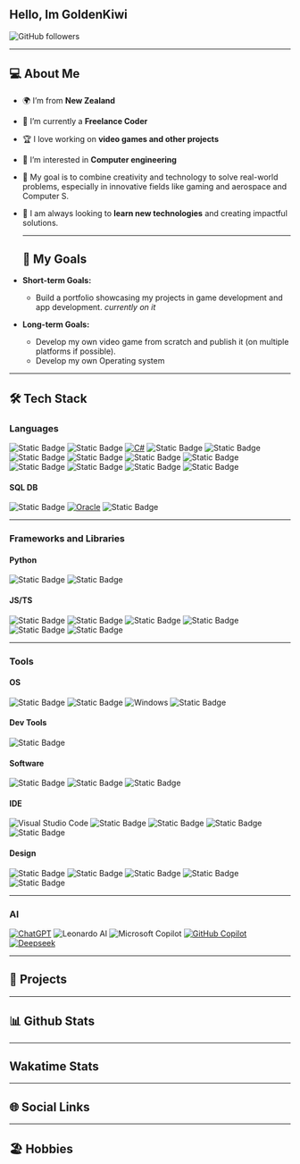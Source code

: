 ## Hello, Im GoldenKiwi

  ![GitHub followers](https://img.shields.io/github/followers/GoldenDev20?style=plastic&label=Folow%20me)

---

## 💻 About Me

- 🌍 I’m from **New Zealand**
- 💼 I’m currently a **Freelance Coder**
- 🏆 I love working on **video games and other projects**
- 🔭 I’m interested in **Computer engineering**
- 🎯 My goal is to combine creativity and technology to solve real-world problems, especially in innovative fields like gaming and aerospace and Computer S.
- 🧠 I am always looking to **learn new technologies** and creating impactful solutions.

  ---

  ## 🚀 My Goals

- **Short-term Goals:**
  - Build a portfolio showcasing my projects in game development and app development. *currently on it*
- **Long-term Goals:**
  - Develop my own video game from scratch and publish it (on multiple platforms if possible).
  - Develop my own Operating system
 
---
## 🛠️ Tech Stack

### Languages
![Static Badge](https://img.shields.io/badge/c-%2300599C?style=plastic&logo=c&logoColor=white&logoSize=auto)
![Static Badge](https://img.shields.io/badge/C%2B%2B-%2300599C?style=plastic&logo=cplusplus&logoColor=white&logoSize=auto)
[![C#](https://custom-icon-badges.demolab.com/badge/C%23-%23239120.svg?logo=cshrp&logoColor=white)](#)
![Static Badge](https://img.shields.io/badge/css-%23663399?style=plastic&logo=css&logoColor=white&logoSize=auto)
![Static Badge](https://img.shields.io/badge/HTML-%23E34F26?style=plastic&logo=html5&logoColor=white&logoSize=auto)
![Static Badge](https://img.shields.io/badge/JAVA-%23F78C40?style=plastic&logo=openjdk&logoColor=white&logoSize=auto)
![Static Badge](https://img.shields.io/badge/JavaScript-%23F7DF1E?style=plastic&logo=javascript&logoColor=white&logoSize=auto)
![Static Badge](https://img.shields.io/badge/JSON-%23000000?style=plastic&logo=json&logoColor=white&logoSize=auto)
![Static Badge](https://img.shields.io/badge/LUA-%23000080?style=plastic&logo=lua&logoColor=white&logoSize=auto)
![Static Badge](https://img.shields.io/badge/Markdown-%23000000?style=plastic&logo=markdown&logoColor=white&logoSize=auto)
![Static Badge](https://img.shields.io/badge/Python-%233776AB?style=plastic&logo=python&logoColor=white&logoSize=auto)
![Static Badge](https://img.shields.io/badge/TypeScript-%233178C6?style=plastic&logo=typescript&logoColor=white&logoSize=auto)
![Static Badge](https://img.shields.io/badge/XML-%23005FAD?style=plastic&logo=xml&logoColor=white&logoSize=auto)

#### SQL DB
![Static Badge](https://img.shields.io/badge/MySQL-%234479A1?style=plastic&logo=mysql&logoColor=white&logoSize=auto)
[![Oracle](https://custom-icon-badges.demolab.com/badge/Oracle-F80000?logo=oracle&logoColor=fff)](#)
![Static Badge](https://img.shields.io/badge/SQLite-%23003B57?style=plastic&logo=sqlite&logoColor=white&logoSize=auto)

---
### Frameworks and Libraries
#### Python
![Static Badge](https://img.shields.io/badge/NumPy-%23013243?style=plastic&logo=numpy&logoColor=white&logoSize=auto)
![Static Badge](https://img.shields.io/badge/pandas-%23150458?style=plastic&logo=pandas&logoColor=white&logoSize=auto)
#### JS/TS
![Static Badge](https://img.shields.io/badge/Express.js-%23000000?style=plastic&logo=express&logoColor=white&logoSize=auto)
![Static Badge](https://img.shields.io/badge/FastAPI-%23009688?style=plastic&logo=fastapi&logoColor=white&logoSize=auto)
![Static Badge](https://img.shields.io/badge/Next.js-%23000000?style=plastic&logo=nextdotjs&logoColor=white&logoSize=auto)
![Static Badge](https://img.shields.io/badge/Node.js-%235FA04E?style=plastic&logo=nodedotjs&logoColor=white&logoSize=auto)
![Static Badge](https://img.shields.io/badge/React-%2361DAFB?style=plastic&logo=react&logoColor=white&logoSize=auto)
![Static Badge](https://img.shields.io/badge/Tailwind_CSS-%2306B6D4?style=plastic&logo=tailwindcss&logoColor=white&logoSize=auto)

---

### Tools
#### OS
![Static Badge](https://img.shields.io/badge/Debian-%23A81D33?style=plastic&logo=debian&logoColor=white&logoSize=auto)
![Static Badge](https://img.shields.io/badge/Ubuntu-%23E95420?style=plastic&logo=ubuntu&logoColor=white&logoSize=auto)
![Windows](https://custom-icon-badges.demolab.com/badge/Windows-0078D6?logo=windows11&logoColor=white)
![Static Badge](https://img.shields.io/badge/Kali-%23557C94?style=plastic&logo=kalilinux&logoColor=white&logoSize=auto)

#### Dev Tools
![Static Badge](https://img.shields.io/badge/Git-%23F05032?style=plastic&logo=git&logoColor=white&logoSize=auto)


#### Software
![Static Badge](https://img.shields.io/badge/Canva-%2300C4CC?style=plastic&logo=canva&logoColor=white&logoSize=auto)
![Static Badge](https://img.shields.io/badge/Davinci_Resolve-%23233A51?style=plastic&logo=davinciresolve&logoColor=white&logoSize=auto)
![Static Badge](https://img.shields.io/badge/Vercel-%23000000?style=plastic&logo=vercel&logoColor=white&logoSize=auto)

#### IDE
![Visual Studio Code](https://custom-icon-badges.demolab.com/badge/Visual%20Studio%20Code-0078d7.svg?logo=vsc&logoColor=white)
![Static Badge](https://img.shields.io/badge/Eclipse-%232C2255?style=plastic&logo=eclipseide&logoColor=white&logoSize=auto)
![Static Badge](https://img.shields.io/badge/IntellJ_IDEA-%23000000?style=plastic&logo=intellijidea&logoColor=white&logoSize=auto)
![Static Badge](https://img.shields.io/badge/NetBeans-%231B6AC6?style=plastic&logo=apachenetbeanside&logoColor=white&logoSize=auto)
![Static Badge](https://img.shields.io/badge/Notepad%2B%2B-%2390E59A?style=plastic&logo=notepadplusplus&logoColor=white&logoSize=auto)

#### Design
![Static Badge](https://img.shields.io/badge/Blender-%23E87D0D?style=plastic&logo=blender&logoColor=white&logoSize=auto)
![Static Badge](https://img.shields.io/badge/Canva-%2300C4CC?style=plastic&logo=canva&logoColor=white&logoSize=auto)
![Static Badge](https://img.shields.io/badge/GIMP-%238C8073?style=plastic&logo=gimp&logoColor=white&logoSize=auto)
![Static Badge](https://img.shields.io/badge/SketchUp-%23005F9E?style=plastic&logo=sketchup&logoColor=white&logoSize=auto)
![Static Badge](https://img.shields.io/badge/SketchFab-%231CAAD9?style=plastic&logo=sketchfab&logoColor=white&logoSize=auto)


---

### AI
[![ChatGPT](https://img.shields.io/badge/ChatGPT-74aa9c?logo=openai&logoColor=white)](#)
![Leonardo AI](https://img.shields.io/badge/Leonardo%20AI-FFB13B?style=flat&logo=leonardo-ai&logoColor=black)
![Microsoft Copilot](https://img.shields.io/badge/Microsoft%20Copilot-0078D4?style=flat&logo=microsoft&logoColor=white)
[![GitHub Copilot](https://img.shields.io/badge/GitHub%20Copilot-000?logo=githubcopilot&logoColor=fff)](#)
[![Deepseek](https://custom-icon-badges.demolab.com/badge/Deepseek-4D6BFF?logo=deepseek&logoColor=fff)](#)

---

## 🚀 Projects

---

## 📊 Github Stats

---

## Wakatime Stats

---

## 🌐 Social Links

---

## 🏖️ Hobbies

